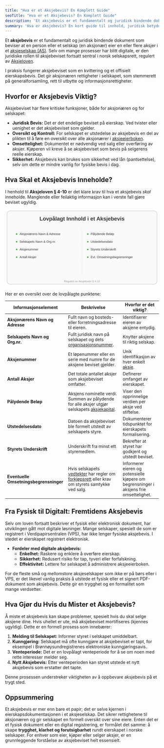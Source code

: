 ```yaml
---
title: "Hva er et Aksjebevis? En Komplett Guide"
seoTitle: "Hva er et Aksjebevis? En Komplett Guide"
description: 'Et aksjebevis er et fundamentalt og juridisk bindende dokument som beviser at en person eller et selskap (en aksjonær) eier en eller flere aksjer i et [aks...'
summary: 'Hva er aksjebevis? En kort guide til innhold, juridisk betydning, utstedelse og praktisk bruk i norske aksjeselskaper.'
---
```


Et **aksjebevis** er et fundamentalt og juridisk bindende dokument som beviser at en person eller et selskap (en aksjonær) eier en eller flere aksjer i et [aksjeselskap (AS)](/blogs/regnskap/hva-er-et-aksjeselskap "Hva er et aksjeselskap?"). Selv om mange prosesser har blitt digitale, er den juridiske rollen til aksjebeviset fortsatt sentral i norsk selskapsrett, regulert av [Aksjeloven](/blogs/regnskap/hva-er-aksjeloven "Utforsk Aksjeloven i detalj").

I praksis fungerer aksjebeviset som en kvittering og et offisielt eierskapsbevis. Det gir aksjonæren rettigheter i selskapet, som stemmerett på generalforsamling, rett til utbytte og informasjonsrettigheter.

## Hvorfor er Aksjebevis Viktig?

Aksjebeviset har flere kritiske funksjoner, både for aksjonæren og for selskapet:

*   **Juridisk Bevis:** Det er det endelige beviset på eierskap. Ved tvister eller uenighet er det aksjebeviset som gjelder.
*   **Oversikt og Kontroll:** For selskapet er utstedelse av aksjebevis en del av plikten til å føre en oversikt over alle aksjonærer i [aksjeeierboken](/blogs/regnskap/hva-er-en-aksjeeierbok "Alt om Aksjeeierboken").
*   **Omsettelighet:** Dokumentet er nødvendig ved salg eller overføring av aksjer. Kjøperen vil kreve å se aksjebeviset som bevis på selgerens reelle eierskap.
*   **Sikkerhet:** Aksjebevis kan brukes som sikkerhet ved lån (pantsettelse), selv om dette er mindre vanlig for fysiske bevis i dag.

## Hva Skal et Aksjebevis Inneholde?

I henhold til **Aksjeloven § 4-10** er det klare krav til hva et aksjebevis *skal* inneholde. Manglende eller feilaktig informasjon kan i verste fall gjøre beviset ugyldig.

![Innhold i et aksjebevis](innhold-i-et-aksjebevis.svg)

Her er en oversikt over de lovpålagte punktene:

| Informasjonselement          | Beskrivelse                                                                                                                                 | Hvorfor er det viktig?                                                                         |
| --------------------------- | ------------------------------------------------------------------------------------------------------------------------------------------- | ---------------------------------------------------------------------------------------------- |
| **Aksjonærens Navn og Adresse** | Fullt navn og bosteds- eller forretningsadresse til eieren.                                                                                  | Identifiserer eieren av aksjene entydig.                                                       |
| **Selskapets Navn og Org.nr.**  | Fullt juridisk navn på selskapet og dets [organisasjonsnummer](/blogs/regnskap/hva-er-organisasjonsnummer "Hva er et organisasjonsnummer?"). | Knytter aksjene til riktig selskap.                                                            |
| **Aksjenummer**               | Et løpenummer eller en serie med numre for de aksjene beviset gjelder.                                                                       | Unik identifikasjon av hver enkelt [aksje](/blogs/regnskap/hva-er-en-aksje "Les mer om aksjer"). |
| **Antall Aksjer**             | Det totale antallet aksjer som aksjebeviset omfatter.                                                                                       | Definerer omfanget av eierskapet.                                                              |
| **Pålydende Beløp**           | Aksjens nominelle verdi. Summen av pålydende for alle aksjer utgjør selskapets [aksjekapital](/blogs/regnskap/hva-er-aksjekapital "Guide til aksjekapital"). | Viser den opprinnelige verdien per aksje ved stiftelse.                                        |
| **Utstedelsesdato**           | Datoen da aksjebeviset ble formelt utstedt av selskapets styre.                                                                             | Dokumenterer tidspunktet for eierskapets formalisering.                                        |
| **Styrets Underskrift**       | Underskrift fra minst ett styremedlem.                                                                                                      | Bekrefter at styret har godkjent og utstedt beviset.                                           |
| **Eventuelle Omsetningsbegrensninger** | Hvis selskapets [vedtekter](/blogs/regnskap/hva-er-vedtekter-for-aksjeselskap "Slik skriver du vedtekter for AS") har regler om [forkjøpsrett](/blogs/regnskap/forkjopsrett "Hva er en Forkjøpsrett? Retten til å kjøpe aksjer før eksterne") eller krav om styrets samtykke ved salg. | Informerer eieren og potensielle kjøpere om begrensninger i aksjens frie omsettelighet. |

## Fra Fysisk til Digitalt: Fremtidens Aksjebevis

Selv om loven fortsatt beskriver et fysisk eller elektronisk dokument, har utviklingen gått mot digitale løsninger. Mange selskaper, spesielt de som er registrert i Verdipapirsentralen (VPS), har ikke lenger fysiske aksjebevis. I stedet er eierskapet registrert elektronisk.

*   **Fordeler med digitale aksjebevis:**
    *   **Enkelhet:** Raskere og enklere å overføre eierskap.
    *   **Sikkerhet:** Redusert risiko for tap, tyveri eller forfalskning.
    *   **Effektivitet:** Lettere for selskapet å administrere aksjeeierboken.

For de fleste små og mellomstore aksjeselskaper som ikke er på børs eller i VPS, er det likevel vanlig praksis å utstede et fysisk eller et signert PDF-dokument som aksjebevis. Dette gir en trygghet og en formalitet som mange verdsetter.

## Hva Gjør du Hvis du Mister et Aksjebevis?

Å miste et aksjebevis kan skape problemer, spesielt hvis du skal selge aksjene dine. Hvis uhellet er ute, må aksjebeviset mortifiseres (kjennes ugyldig). Dette er en formell prosess som innebærer:

1.  **Melding til Selskapet:** Informer styret i selskapet umiddelbart.
2.  **Kunngjøring:** Selskapet må ofte kunngjøre at aksjebeviset er tapt, for eksempel i Brønnøysundregistrenes elektroniske kunngjøringsavis.
3.  **Venteperiode:** Det er en lovpålagt venteperiode for å se om noen med rette interesser melder seg.
4.  **Nytt Aksjebevis:** Etter venteperioden kan styret utstede et nytt aksjebevis som erstatter det tapte.

Denne prosessen understreker viktigheten av å oppbevare aksjebevis på et trygt sted.

## Oppsummering

Et aksjebevis er mer enn bare et papir; det er selve kjernen i eierskapsdokumentasjonen i et aksjeselskap. Det sikrer rettighetene til aksjonæren og gir selskapet en formell oversikt over sine eiere. Enten det er et fysisk dokument eller en digital registrering, er formålet det samme: å skape **trygghet, klarhet og forutsigbarhet** rundt eierskapet i norske selskaper. For enhver som eier, kjøper eller selger aksjer, er en grunnleggende forståelse av aksjebeviset helt essensielt.










